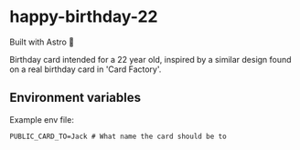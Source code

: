 # happy-birthday-22

Built with Astro 🚀

Birthday card intended for a 22 year old, inspired by a similar design found on a real birthday card in 'Card Factory'.

## Environment variables

Example env file:

```
PUBLIC_CARD_TO=Jack # What name the card should be to
```
